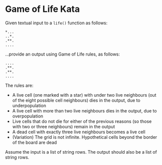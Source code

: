 # Game of Life Kata

Given textual input to a `life()` function as follows:

```
*...
..*.
.**.
....
```

...provide an output using Game of Life rules, as follows:

```
....
.**.
.**.
....
```

The rules are:

* A live cell (one marked with a star) with under two live neighbours (out of the eight possible cell neighbours) dies in the output, due to underpopulation
* A live cell with more than two live neighbours dies in the output, due to overpopulation
* Live cells that do not die for either of the previous reasons (so those with two or three neighbours) remain in the output
* A dead cell with exactly three live neighbours becomes a live cell
* (Variation) The grid is not infinite. Hypothetical cells beyond the border of the board are dead

Assume the input is a list of string rows. The output should also be a list of string rows.
